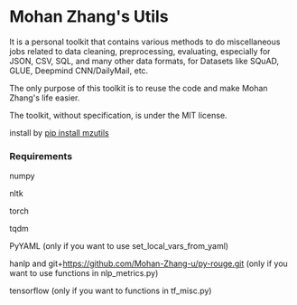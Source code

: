 # Mohan Zhang's Utils
It is a personal toolkit that contains various methods to do miscellaneous jobs related to 
data cleaning, preprocessing, evaluating, especially for JSON, CSV, SQL, and many other 
data formats, for Datasets like SQuAD, GLUE, Deepmind CNN/DailyMail, etc.  

The only purpose of this toolkit is to reuse the code and make Mohan Zhang's life easier.  

The toolkit, without specification, is under the MIT license.  

install by [pip install mzutils](https://pypi.org/project/mzutils/)

### Requirements

numpy

nltk

torch

tqdm

PyYAML (only if you want to use set_local_vars_from_yaml)

hanlp and git+https://github.com/Mohan-Zhang-u/py-rouge.git (only if you want to use functions in nlp_metrics.py)

tensorflow (only if you want to functions in tf_misc.py)
